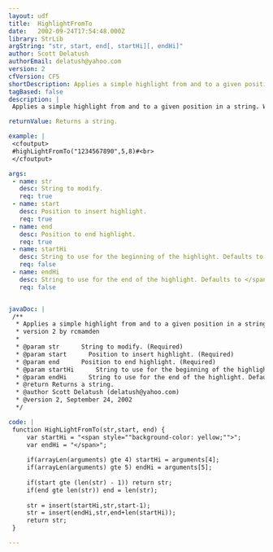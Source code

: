 ```yaml
---
layout: udf
title:  HighlightFromTo
date:   2002-09-24T17:54:48.000Z
library: StrLib
argString: "str, start, end[, startHi][, endHi]"
author: Scott Delatush
authorEmail: delatush@yahoo.com
version: 2
cfVersion: CF5
shortDescription: Applies a simple highlight from and to a given position in a string.
tagBased: false
description: |
 Applies a simple highlight from and to a given position in a string. Works well to quickly reference certain position of characters in large strings.

returnValue: Returns a string.

example: |
 <cfoutput>
 #highLightFromTo("1234567890",5,8)#<br>
 </cfoutput>

args:
 - name: str
   desc: String to modify.
   req: true
 - name: start
   desc: Position to insert highlight.
   req: true
 - name: end
   desc: Position to end highlight.
   req: true
 - name: startHi
   desc: String to use for the beginning of the highlight. Defaults to <span style="background-color&#58; yellow;">
   req: false
 - name: endHi
   desc: String to use for the end of the highlight. Defaults to </span>
   req: false


javaDoc: |
 /**
  * Applies a simple highlight from and to a given position in a string.
  * version 2 by rcmamden
  * 
  * @param str      String to modify. (Required)
  * @param start      Position to insert highlight. (Required)
  * @param end      Position to end highlight. (Required)
  * @param startHi      String to use for the beginning of the highlight. Defaults to <span style="background-color: yellow;"> (Optional)
  * @param endHi      String to use for the end of the highlight. Defaults to </span> (Optional)
  * @return Returns a string. 
  * @author Scott Delatush (delatush@yahoo.com) 
  * @version 2, September 24, 2002 
  */

code: |
 function HighLightFromTo(str,start, end) {
     var startHi = "<span style=""background-color: yellow;"">";
     var endHi = "</span>";
 
     if(arrayLen(arguments) gte 4) startHi = arguments[4];
     if(arrayLen(arguments) gte 5) endHi = arguments[5];
 
     if(start gte (len(str) - 1)) return str;
     if(end gte len(str)) end = len(str);
 
     str = insert(startHi,str,start-1);
     str = insert(endHi,str,end+len(startHi));
     return str;
 }

---
```


